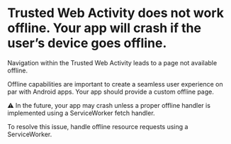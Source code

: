 # Trusted Web Activity does not work offline. Your app will crash if the user’s device goes offline.

Navigation within the Trusted Web Activity leads to a page not available offline.

Offline capabilities are important to create a seamless user experience on par with Android apps. Your app should provide a custom offline page.

⚠️ In the future, your app may crash unless a proper offline handler is implemented using a ServiceWorker fetch handler.

To resolve this issue, handle offline resource requests using a ServiceWorker.